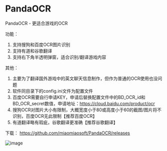 # PandaOCR
PandaOCR - 更适合游戏的OCR

功能：
1. 支持搜狗和百度OCR图片识别
2. 支持有道和谷歌翻译
3. 支持右下角半透明弹窗，适合识别/翻译游戏内容

其他：
1. 主要为了翻译国外游戏中的英文聊天信息制作，但作为普通的OCR使用也没问题
2. 软件同目录下的config.ini文件为配置文件
3. 百度OCR需要自行申请KEY，申请后替换配置文件中的BD_OCR_id和BD_OCR_secret数值，申请地址：https://cloud.baidu.com/product/ocr
4. 搜狗OCR对图片大小有限制，大概宽度小于80或高度小于60的截图/图片将不识别，百度OCR无此限制【推荐百度OCR】
5. 有道翻译略有瑕疵，谷歌翻译更准确【推荐谷歌翻译】

下载：
https://github.com/miaomiaosoft/PandaOCR/releases

![image](https://raw.githubusercontent.com/miaomiaosoft/PandaOCR/master/images/001.jpg)
